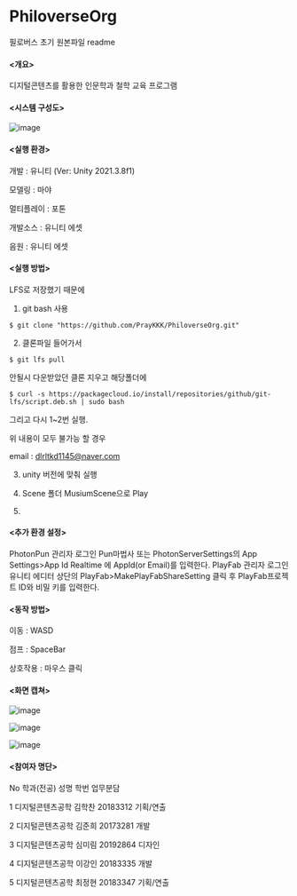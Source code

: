 # PhiloverseOrg
필로버스 초기 원본파일
readme

#### <개요>

디지털콘텐츠를 활용한 인문학과 철학 교육 프로그램

#### <시스템 구성도> 

![image](https://github.com/PrayKKK/PhiloverseOrg/assets/105548573/7cb2d31c-2926-4862-9a82-1c07b3b17f72)

#### <실행 환경>

개발 : 유니티 (Ver: Unity 2021.3.8f1)

모델링 : 마야 

멀티플레이 : 포톤

개발소스 : 유니티 에셋 

음원 : 유니티 에셋 

#### <실행 방법>
LFS로 저장했기 때문에

1. git bash 사용
   
```ShellSession
$ git clone "https://github.com/PrayKKK/PhiloverseOrg.git"
```
2. 클론파일 들어가서

```ShellSession
$ git lfs pull
```
안될시 다운받았던 클론 지우고 해당폴더에

```ShellSession
$ curl -s https://packagecloud.io/install/repositories/github/git-lfs/script.deb.sh | sudo bash
```
그리고 다시 1~2번 실행.

위 내용이 모두 불가능 할 경우 

email : dlrltkd1145@naver.com

3. unity 버전에 맞춰 실행

4. Scene 폴더 MusiumScene으로 Play
5. 
#### <추가 환경 설정>
PhotonPun 관리자 로그인
 Pun마법사 또는 PhotonServerSettings의 App Settings>App Id Realtime 에 AppId(or Email)를 입력한다.
PlayFab 관리자 로그인
 유니티 에디터 상단의 PlayFab>MakePlayFabShareSetting 클릭 후 PlayFab프로젝트 ID와 비밀 키를 입력한다.

#### <동작 방법>

이동 : WASD 

점프 : SpaceBar

상호작용 : 마우스 클릭

#### <화면 캡쳐> 

![image](https://github.com/PrayKKK/PhiloverseOrg/assets/105548573/cb02c828-f6c6-4519-bd4d-d37fa29b0f03)


![image](https://github.com/PrayKKK/PhiloverseOrg/assets/105548573/bc0e4b1b-0aac-4921-bf1d-ae66448c63eb)


![image](https://github.com/PrayKKK/PhiloverseOrg/assets/105548573/cb9db044-f197-42d8-bb4d-b356acea1273)





#### <참여자 명단> 

No       학과(전공)       성명        학번      업무분담

1    디지털콘텐츠공학    김학찬    20183312    기획/연출

2    디지털콘텐츠공학    김준희    20173281    개발

3    디지털콘텐츠공학    심미림    20192864    디자인

4    디지털콘텐츠공학    이강인    20183335    개발

5    디지털콘텐츠공학    최정현    20183347    기획/연출
